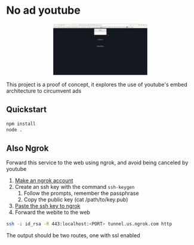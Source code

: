 # No ad youtube
<p style="text-align:center">
<img width="50%" src="doc/demo.gif"/>
</p>
This project is a proof of concept, it explores the use of youtube's embed architecture to circumvent ads

## Quickstart
```
npm install
node .
```

## Also Ngrok
Forward this service to the web using ngrok, and avoid being canceled by youtube 
1. [Make an ngrok account](https://ngrok.com/)
2. Create an ssh key with the command `ssh-keygen`
   1. Follow the prompts, remember the passphrase 
   2. Copy the public key (cat /path/to/key.pub)
3. [Paste the ssh key to ngrok](https://dashboard.ngrok.com/tunnels/ssh-keys)
4. Forward the webite to the web
```bash
ssh -i id_rsa -R 443:localhost:<PORT> tunnel.us.ngrok.com http
```
The output should be two routes, one with ssl enabled